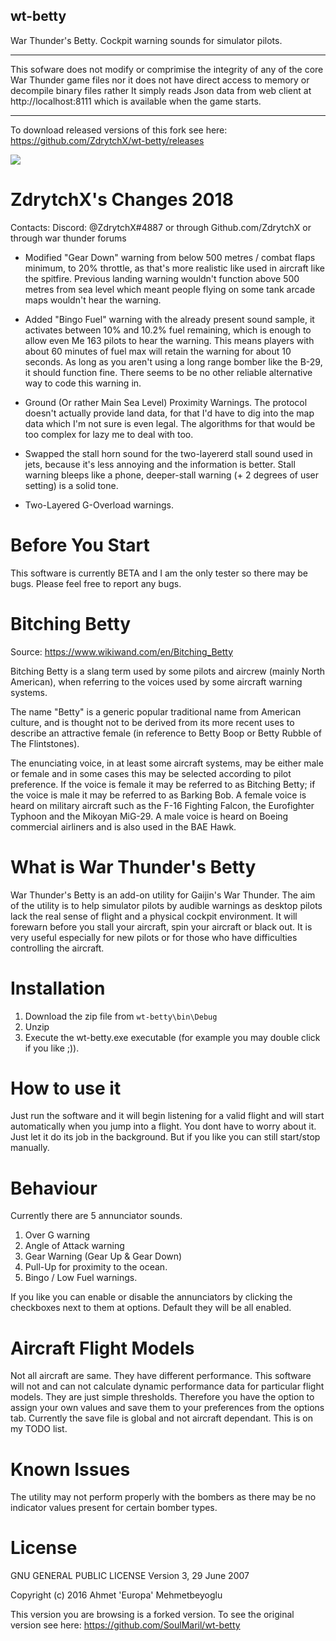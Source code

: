 ## wt-betty
War Thunder's Betty. Cockpit warning sounds for simulator pilots.

************************************************************************************
This sofware does not modify or comprimise the integrity of any of
the core War Thunder game files nor it does not have direct access to
memory or decompile binary files rather It simply reads Json data from
web client at http://localhost:8111  which is available when the
game starts.
************************************************************************************

To download released versions of this fork see here: https://github.com/ZdrytchX/wt-betty/releases

![](https://i.imgur.com/XDzSZkB.png)

# ZdrytchX's Changes 2018

Contacts: Discord: @ZdrytchX#4887 or through Github.com/ZdrytchX or through war thunder forums

* Modified "Gear Down" warning from below 500 metres / combat flaps minimum, to 20% throttle, as that's more realistic like used in aircraft like the spitfire. Previous landing warning wouldn't function above 500 metres from sea level which meant people flying on some tank arcade maps wouldn't hear the warning.

* Added "Bingo Fuel" warning with the already present sound sample, it activates between 10% and 10.2% fuel remaining, which is enough to allow even Me 163 pilots to hear the warning. This means players with about 60 minutes of fuel max will retain the warning for about 10 seconds. As long as you aren't using a long range bomber like the B-29, it should function fine. There seems to be no other reliable alternative way to code this warning in.

* Ground (Or rather Main Sea Level) Proximity Warnings. The protocol doesn't actually provide land data, for that I'd have to dig into the map data which I'm not sure is even legal. The algorithms for that would be too complex for lazy me to deal with too.

* Swapped the stall horn sound for the two-layererd stall sound used in jets, because it's less annoying and the information is better. Stall warning bleeps like a phone, deeper-stall warning (+ 2 degrees of user setting) is a solid tone.

* Two-Layered G-Overload warnings.

# Before You Start
This software is currently BETA and I am the only tester so there may be bugs. Please feel free to report any bugs.

# Bitching Betty
Source: https://www.wikiwand.com/en/Bitching_Betty

Bitching Betty is a slang term used by some pilots and aircrew (mainly North American), when referring to the voices used by some aircraft warning systems.

The name "Betty" is a generic popular traditional name from American culture, and is thought not to be derived from its more recent uses to describe an attractive female (in reference to Betty Boop or Betty Rubble of The Flintstones).

The enunciating voice, in at least some aircraft systems, may be either male or female and in some cases this may be selected according to pilot preference. If the voice is female it may be referred to as Bitching Betty; if the voice is male it may be referred to as Barking Bob. A female voice is heard on military aircraft such as the F-16 Fighting Falcon, the Eurofighter Typhoon and the Mikoyan MiG-29. A male voice is heard on Boeing commercial airliners and is also used in the BAE Hawk.

# What is War Thunder's Betty
War Thunder's Betty is an add-on utility for Gaijin's War Thunder. The aim of the utility is to help simulator pilots by audible warnings as desktop pilots lack the real sense of flight and a physical cockpit environment. It will forewarn before you stall your aircraft, spin your aircraft or black out. It is very useful especially for new pilots or for those who have difficulties controlling the aircraft.

# Installation
1. Download the zip file from `wt-betty\bin\Debug`
2. Unzip
3. Execute the wt-betty.exe executable (for example you may double click if you like ;)).

# How to use it
Just run the software and it will begin listening for a valid flight and will start automatically when you jump into a flight. You dont have to worry about it. Just let it do its job in the background. But if you like you can still start/stop manually.

# Behaviour
Currently there are 5 annunciator sounds.

1. Over G warning
2. Angle of Attack warning
3. Gear Warning (Gear Up & Gear Down)
4. Pull-Up for proximity to the ocean.
5. Bingo / Low Fuel warnings.

If you like you can enable or disable the annunciators by clicking the checkboxes next to them at options. Default they will be all enabled.

# Aircraft Flight Models
Not all aircraft are same. They have different performance. This software will not and can not calculate dynamic performance data for particular flight models. They are just simple thresholds. Therefore you have the option to assign your own values and save them to your preferences from the options tab. Currently the save file is global and not aircraft dependant. This is on my TODO list.

# Known Issues
The utility may not perform properly with the bombers as there may be no indicator values present for certain bomber types.

# License
GNU GENERAL PUBLIC LICENSE
Version 3, 29 June 2007

Copyright (c) 2016 Ahmet 'Europa' Mehmetbeyoglu

This version you are browsing is a forked version. To see the original version see here: https://github.com/SoulMaril/wt-betty
